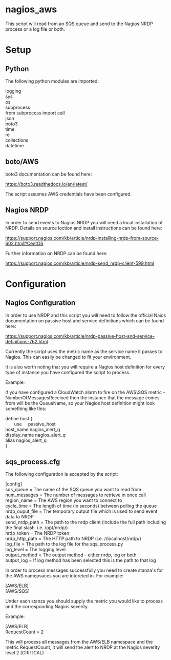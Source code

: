 # nagios_aws

This script will read from an SQS queue and send to the Nagios NRDP process or a log file or both.

# Setup

## Python

The following python modules are imported:

logging  
sys  
os  
subprocess  
from subprocess import call  
json  
boto3  
time  
re  
collections  
datetime  

## boto/AWS

boto3 documentation can be found here:

https://boto3.readthedocs.io/en/latest/

The script assumes AWS credentials have been configured.

## Nagios NRDP

In order to send events to Nagios NRDP you will need a local installation of NRDP. Details on source loction and install instructions can be found here:

https://support.nagios.com/kb/article/nrdp-installing-nrdp-from-source-602.html#CentOS

Further information on NRDP can be found here:

https://support.nagios.com/kb/article/nrdp-send_nrdp-client-599.html

# Configuration

## Nagios Configuration

In order to use NRDP and this script you will need to follow the official Naios documentation on passive host and service definitions which can be found here:

https://support.nagios.com/kb/article/nrdp-passive-host-and-service-definitions-762.html

Currently the script uses the metric name as the service name it passes to Nagios. This can easily be changed to fit your environment.

It is also worth noting that you will require a Nagios host definition for every type of instance you have configured the script to process.

Example:

If you have configured a CloudWatch alarm to fire on the AWS\SQS metric - NumberOfMessagesReceived then the instance that the message comes from will be the QueueName, so your Nagios host definition might look something like this:


define host {    
        use     passive_host  
        host_name       nagios_alert_q  
        display_name    nagios_alert_q  
        alias           nagios_alert_q  
}


## sqs_process.cfg

The following configuration is accepted by the script:

[config]  
sqs_queue = The name of the SQS queue you want to read from  
num_messages = The number of messages to retrieve in once call  
region_name = The AWS region you want to connect to  
cycle_time = The length of time (in seconds) between polling the queue  
nrdp_ouput_file = The temporary output file which is used to send event data to NRDP  
send_nrdp_path = The path to the nrdp client (include the full path including the final slash. i.e. /opt/nrdp/)  
nrdp_token = The NRDP token  
nrdp_http_path = The HTTP path to NRDP (i.e. //localhost/nrdp/)  
log_file = The path to the log file for the sqs_process.py   
log_level = The logging level  
output_method = The output method - either nrdp, log or both  
output_log = If log method has been selected this is the path to that log  


In order to process messages successfully you need to create stanza's for the AWS namepsaces you are intereted in. For example:  

[AWS/ELB]  
[AWS/SQS]  

Under each stanza you should supply the metric you would like to process and the corresponding Nagios severity.  

Example:  

[AWS/ELB]  
RequestCount = 2  

This will process all messages from the AWS/ELB namespace and the metric RequestCount, it will send the alert to NRDP at the Nagios severity level 2 (CRITICAL)
